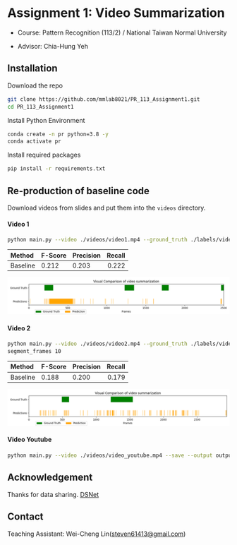 # Assignment 1: Video Summarization
- Course: Pattern Recognition (113/2) / National Taiwan Normal University

- Advisor: Chia-Hung Yeh

## Installation 
Download the repo
```bash
git clone https://github.com/mmlab8021/PR_113_Assignment1.git
cd PR_113_Assignment1
```

Install Python Environment
```bash
conda create -n pr python=3.8 -y
conda activate pr
```

Install required packages
```bash
pip install -r requirements.txt
```


## Re-production of baseline code
Download videos from slides and put them into the `videos` directory.

#### Video 1
```bash
python main.py --video ./videos/video1.mp4 --ground_truth ./labels/video1.json --save --output output_video1.mp4
```

 Method | F-Score | Precision | Recall 
:------ | ------- | --------- | -----:|
Baseline|  0.212  |   0.203   | 0.222 |

<img src="asset/comparison1.png" alt="Visualization of Prediction vs Ground Truth" width="600">

#### Video 2
```bash
python main.py --video ./videos/video2.mp4 --ground_truth ./labels/video2.json --rms 0.7 --hist 0.3 --save --output output_video2.mp4 --min_
segment_frames 10
```

 Method | F-Score | Precision | Recall 
:------ | ------- | --------- | -----:|
Baseline|  0.188  |   0.200   | 0.179 |

<img src="asset/comparison2.png" alt="Visualization of Prediction vs Ground Truth" width="600">

#### Video Youtube
```bash
python main.py --video ./videos/video_youtube.mp4 --save --output output_youtube.mp4 --min_segment_frames 15 --rms 0.7 --hist 0.3 --padding_seconds 1.0
```

## Acknowledgement
Thanks for data sharing.
[DSNet](https://github.com/li-plus/DSNet)

## Contact
Teaching Assistant: Wei-Cheng Lin(steven61413@gmail.com)
